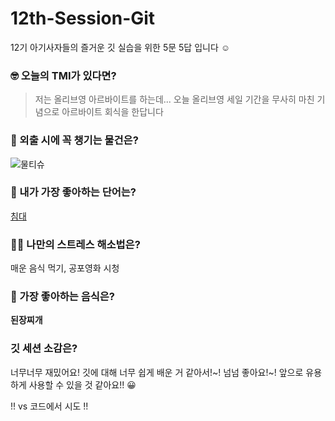 # 12th-Session-Git
12기 아기사자들의 즐거운 깃 실습을 위한 5문 5답 입니다 ☺️

### 🤓 오늘의 TMI가 있다면?
> 저는 올리브영 아르바이트를 하는데... 오늘 올리브영 세일 기간을 무사히 마친 기념으로 아르바이트 회식을 한답니다
### 🎒 외출 시에 꼭 챙기는 물건은?
![물티슈](https://health.chosun.com/site/data/img_dir/2022/05/06/2022050601386_0.jpg)
### 🤙 내가 가장 좋아하는 단어는?
[침대](https://ko.dict.naver.com/#/entry/koko/ccf93c00befc4c788f224cb2eb1eb69f)
### 🧘‍♀️ 나만의 스트레스 해소법은?
매운 음식 먹기, 공포영화 시청
### 🍧 가장 좋아하는 음식은?
**된장찌개**
### 깃 세션 소감은?
너무너무 재밌어요! 깃에 대해 너무 쉽게 배운 거 같아서!~! 넘넘 좋아요!~! 앞으로 유용하게 사용할 수 있을 것 같아요!! 😀

!! vs 코드에서 시도 !!